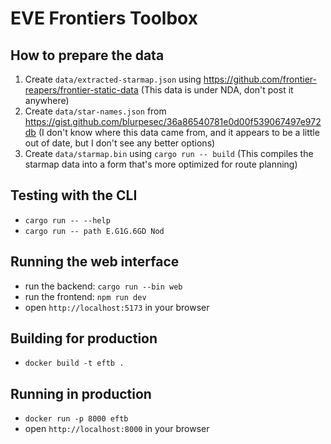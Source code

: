 # EVE Frontiers Toolbox

## How to prepare the data
1. Create `data/extracted-starmap.json` using https://github.com/frontier-reapers/frontier-static-data (This data is under NDA, don't post it anywhere)
2. Create `data/star-names.json` from https://gist.github.com/blurpesec/36a86540781e0d00f539067497e972db (I don't know where this data came from, and it appears to be a little out of date, but I don't see any better options)
3. Create `data/starmap.bin` using `cargo run -- build` (This compiles the starmap data into a form that's more optimized for route planning)

## Testing with the CLI
* `cargo run -- --help`
* `cargo run -- path E.G1G.6GD Nod`

## Running the web interface
* run the backend: `cargo run --bin web`
* run the frontend: `npm run dev`
* open `http://localhost:5173` in your browser

## Building for production
* `docker build -t eftb .`

## Running in production
* `docker run -p 8000 eftb`
* open `http://localhost:8000` in your browser
